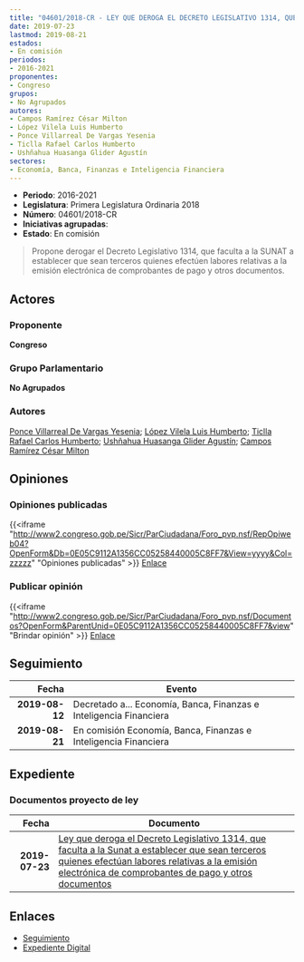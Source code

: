 ```yaml
---
title: "04601/2018-CR - LEY QUE DEROGA EL DECRETO LEGISLATIVO 1314, QUE FACULTA A LA SUNAT A ESTABLECER QUE SEAN TERCEROS QUIENES EFECTÚEN LABORES RELATIVAS A LA EMISIÓN ELECTRÓNICA DE COMPROBANTES DE PAGO Y OTROS DOCUMENTOS"
date: 2019-07-23
lastmod: 2019-08-21
estados:
- En comisión
periodos:
- 2016-2021
proponentes:
- Congreso
grupos:
- No Agrupados
autores:
- Campos Ramírez César Milton
- López Vilela Luis Humberto
- Ponce Villarreal De Vargas Yesenia
- Ticlla Rafael Carlos Humberto
- Ushñahua Huasanga Glider Agustín
sectores:
- Economía, Banca, Finanzas e Inteligencia Financiera
---
```

- **Periodo**: 2016-2021
- **Legislatura**: Primera Legislatura Ordinaria 2018
- **Número**: 04601/2018-CR
- **Iniciativas agrupadas**: 
- **Estado**: En comisión

> Propone derogar el Decreto Legislativo 1314, que faculta a la SUNAT a establecer que sean terceros quienes efectúen labores relativas a la emisión electrónica de comprobantes de pago y otros documentos.


## Actores

### Proponente

**Congreso**

### Grupo Parlamentario

**No Agrupados**

### Autores

[Ponce Villarreal De Vargas Yesenia](mailto:mailto:yponce@congreso.gob.pe); [López Vilela Luis Humberto](mailto:mailto:llopezv@congreso.gob.pe); [Ticlla Rafael Carlos Humberto](mailto:mailto:cticlla@congreso.gob.pe); [Ushñahua Huasanga Glider Agustín](mailto:mailto:gushnahua@congreso.gob.pe); [Campos Ramírez César Milton](mailto:mailto:ccampos@congreso.gob.pe)

## Opiniones

### Opiniones publicadas

{{<iframe "http://www2.congreso.gob.pe/Sicr/ParCiudadana/Foro_pvp.nsf/RepOpiweb04?OpenForm&Db=0E05C9112A1356CC05258440005C8FF7&View=yyyy&Col=zzzzz" "Opiniones publicadas" >}}
[Enlace](http://www2.congreso.gob.pe/Sicr/ParCiudadana/Foro_pvp.nsf/RepOpiweb04?OpenForm&Db=0E05C9112A1356CC05258440005C8FF7&View=yyyy&Col=zzzzz)

### Publicar opinión

{{<iframe "http://www2.congreso.gob.pe/Sicr/ParCiudadana/Foro_pvp.nsf/Documentos?OpenForm&ParentUnid=0E05C9112A1356CC05258440005C8FF7&view" "Brindar opinión" >}}
[Enlace](http://www2.congreso.gob.pe/Sicr/ParCiudadana/Foro_pvp.nsf/Documentos?OpenForm&ParentUnid=0E05C9112A1356CC05258440005C8FF7&view)


## Seguimiento

| Fecha | Evento |
|------:|--------|
| **2019-08-12** | Decretado a... Economía, Banca, Finanzas e Inteligencia Financiera |
| **2019-08-21** | En comisión Economía, Banca, Finanzas e Inteligencia Financiera |

## Expediente

### Documentos proyecto de ley

| Fecha | Documento |
|------:|-----------|
| **2019-07-23** | [Ley que deroga el Decreto Legislativo 1314, que faculta a la Sunat a establecer que sean terceros quienes efectúan labores relativas a la emisión electrónica de comprobantes de pago y otros documentos](http://www.leyes.congreso.gob.pe/Documentos/2016_2021/Proyectos_de_Ley_y_de_Resoluciones_Legislativas/PL0460120190723.pdf) |

## Enlaces

- [Seguimiento](http://www2.congreso.gob.pe/Sicr/TraDocEstProc/CLProLey2016.nsf/f7fff46988ca05b1052578e100829cc7/91d3c4f353361c9b052584400080e03b?OpenDocument)
- [Expediente Digital](http://www2.congreso.gob.pe/Sicr/TraDocEstProc/Expvirt_2011.nsf/visbusqptramdoc1621/04601?opendocument)

